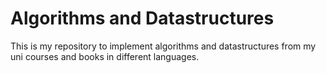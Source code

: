 # Algorithms and Datastructures

This is my repository to implement algorithms and datastructures from my uni courses and books in different languages. 
